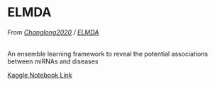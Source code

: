 # ELMDA
###### From [Changlong2020](https://github.com/Changlong2020) / [ELMDA](https://github.com/Changlong2020/ELMDA)

An ensemble learning framework to reveal the potential associations between miRNAs and diseases

[Kaggle Notebook Link](https://www.kaggle.com/code/shantabiswas/elmda/notebook?scriptVersionId=149408439)

